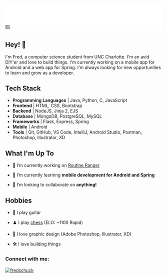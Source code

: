 <div align="center">
  <img src="git_headerGradient.svg" alt="Fred Schuck" />
  <!-- <img src="bubbles.svg" alt="Fred Schuck" /> -->
  <img src="fish.svg" alt="Fred Schuck" />
</div>   
   
 
## Hey! 👋
I'm Fred, a computer science student from UNC Charlotte. I'm an avid DIY'er and love to build things. I'm currently working on a mobile app for Android and a web app for Spring. I'm always looking for new opportunities to learn and grow as a developer.


## Tech Stack
- **Programming Languages** | Java, Python, C, JavaScript
- **Frontend** |  HTML, CSS, Bootstrap
- **Backend** | NodeJS, Jinja 2, EJS
- **Database** | MongoDB, PostgreSQL, MySQL
- **Frameworks** | Flask, Express, Spring
- **Mobile** | Android
- **Tools** | Git, GitHub, VS Code, IntelliJ, Android Studio, Postman, Photoshop, Illustrator, XD

## What I'm Up To
- 🔭 I’m currently working on [Routine Ranger](https://github.com/fredschuck/workout_app)

- 🌱 I’m currently learning **mobile development for Android and Spring**

- 👯 I’m looking to collaborate on **anything!**

## Hobbies
- 🎸 I play guitar

- ♟️ I play [chess](https://www.chess.com/member/technofunkwizard)  (ELO: ~1100 Rapid)

- 🎨 I love graphic design (Adobe Photoshop, Illustrator, XD)

- 🛠️ I love building things 

<h3 align="left">Connect with me:</h3>
<p align="left">
<a href="https://linkedin.com/in/fredschuck" target="blank"><img align="center" src="https://raw.githubusercontent.com/rahuldkjain/github-profile-readme-generator/master/src/images/icons/Social/linked-in-alt.svg" alt="fredschuck" height="30" width="40" /></a>
</p>
